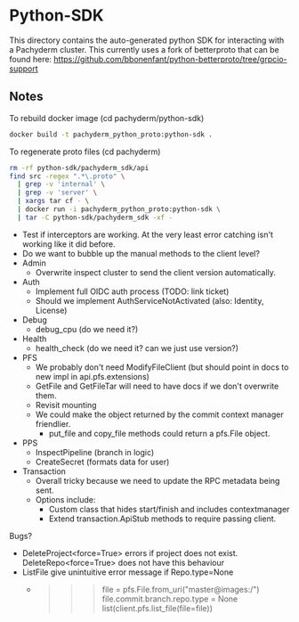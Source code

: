 # Python-SDK

This directory contains the auto-generated python SDK for interacting with 
  a Pachyderm cluster. This currently uses a fork of betterproto that can
  be found here: https://github.com/bbonenfant/python-betterproto/tree/grpcio-support


## Notes
To rebuild docker image (cd pachyderm/python-sdk)
```bash
docker build -t pachyderm_python_proto:python-sdk .
```

To regenerate proto files (cd pachyderm)
```bash
rm -rf python-sdk/pachyderm_sdk/api
find src -regex ".*\.proto" \
  | grep -v 'internal' \
  | grep -v 'server' \
  | xargs tar cf - \
  | docker run -i pachyderm_python_proto:python-sdk \
  | tar -C python-sdk/pachyderm_sdk -xf -
```


* Test if interceptors are working. At the very least error catching isn't working like it did before.
* Do we want to bubble up the manual methods to the client level?
* Admin
  * Overwrite inspect cluster to send the client version automatically.
* Auth
  * Implement full OIDC auth process (TODO: link ticket)
  * Should we implement AuthServiceNotActivated (also: Identity, License)
* Debug
  * debug_cpu (do we need it?)
* Health
  * health_check (do we need it? can we just use version?)
* PFS
  * We probably don't need ModifyFileClient (but should point in docs to new impl in api.pfs.extensions)
  * GetFile and GetFileTar will need to have docs if we don't overwrite them.
  * Revisit mounting
  * We could make the object returned by the commit context manager friendlier.
    * put_file and copy_file methods could return a pfs.File object.
* PPS
  * InspectPipeline (branch in logic)
  * CreateSecret (formats data for user)
* Transaction
  * Overall tricky because we need to update the RPC metadata being sent.
  * Options include:
    * Custom class that hides start/finish and includes contextmanager
    * Extend transaction.ApiStub methods to require passing client.



Bugs?
* DeleteProject<force=True> errors if project does not exist. DeleteRepo<force=True> does not have this behaviour
* ListFile give unintuitive error message if Repo.type=None
  * >>> file = pfs.File.from_uri("master@images:/")
    >>> file.commit.branch.repo.type = None
    >>> list(client.pfs.list_file(file=file))
